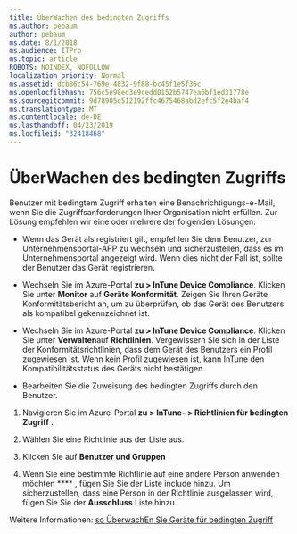 ```yaml
---
title: ÜberWachen des bedingten Zugriffs
ms.author: pebaum
author: pebaum
ms.date: 8/1/2018
ms.audience: ITPro
ms.topic: article
ROBOTS: NOINDEX, NOFOLLOW
localization_priority: Normal
ms.assetid: dcb86c54-769e-4832-9f88-bc45f1e5f36c
ms.openlocfilehash: 756c5e98ed3e9cedd0152b5747ea6bf1ed31778e
ms.sourcegitcommit: 9d78905c512192ffc4675468abd2efc5f2e4baf4
ms.translationtype: MT
ms.contentlocale: de-DE
ms.lasthandoff: 04/23/2019
ms.locfileid: "32418468"
---
```

# <a name="monitoring-conditional-access"></a>ÜberWachen des bedingten Zugriffs

Benutzer mit bedingtem Zugriff erhalten eine Benachrichtigungs-e-Mail, wenn Sie die Zugriffsanforderungen Ihrer Organisation nicht erfüllen. Zur Lösung empfehlen wir eine oder mehrere der folgenden Lösungen:
  
- Wenn das Gerät als registriert gilt, empfehlen Sie dem Benutzer, zur Unternehmensportal-APP zu wechseln und sicherzustellen, dass es im Unternehmensportal angezeigt wird. Wenn dies nicht der Fall ist, sollte der Benutzer das Gerät registrieren.
    
- Wechseln Sie im Azure-Portal **zu \> InTune Device Compliance**. Klicken Sie unter **Monitor** auf **Geräte Konformität**. Zeigen Sie Ihren Geräte Konformitätsbericht an, um zu überprüfen, ob das Gerät des Benutzers als kompatibel gekennzeichnet ist. 
    
- Wechseln Sie im Azure-Portal **zu \> InTune Device Compliance**. Klicken Sie unter **Verwalten**auf **Richtlinien**. Vergewissern Sie sich in der Liste der Konformitätsrichtlinien, dass dem Gerät des Benutzers ein Profil zugewiesen ist. Wenn kein Profil zugewiesen ist, kann InTune den Kompatibilitätsstatus des Geräts nicht bestätigen. 
    
- Bearbeiten Sie die Zuweisung des bedingten Zugriffs durch den Benutzer.
    
1. Navigieren Sie im Azure-Portal **zu \> InTune- \> Richtlinien für bedingten Zugriff** .
    
2. Wählen Sie eine Richtlinie aus der Liste aus.
    
3. Klicken Sie auf **Benutzer und Gruppen**
    
4. Wenn Sie eine bestimmte Richtlinie auf eine andere Person anwenden möchten **** , fügen Sie Sie der Liste include hinzu. Um sicherzustellen, dass eine Person in der Richtlinie ausgelassen wird, fügen Sie Sie der **Ausschluss** Liste hinzu. 
    
Weitere Informationen: [so ÜberwachEn Sie Geräte für bedingten Zugriff](https://docs.microsoft.com/intune/conditional-access-exchange-monitor)
  

